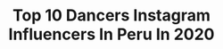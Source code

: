 ---
title: Top 10 Dancers Instagram Influencers In Peru In 2020
description: >-
  Find top dancers Instagram influencers in Peru in 2020. Most popular hashtags: #dance #dancer #reggaeton #cuarentena.
platform: Instagram
profiles:
  - username: "pallardelly"
    fullname: >-
      Fernando Pallardelly
    location: "Peru"
    followers: 23831
    engagement: 483
    commentsToLikes: 0.014833
    id: ck5zrcf59wbqk0i140z67ldju
    verified: false
    hashtags: "#veganos, #elpoderdelahora, #quedateencasa"
  - username: "andrearondonb"
    fullname: >-
      A N D R E A    R O N D O N
    location: "Peru"
    followers: 3147
    engagement: 1770
    commentsToLikes: 0.067758
    id: ck6u1e1m7l6k90j71lhk910ao
    verified: false
    hashtags: "#corny, #fullout, #dancehallclass, #jbalvin"
  - username: "maricieloeffio"
    fullname: >-
      Maricielo Effio
    location: "Peru"
    followers: 351745
    engagement: 319
    commentsToLikes: 0.035206
    id: ck5bwfpzflm6s0i11qjclpbt8
    verified: false
    hashtags: "#pausa, #maskforall, #celebration, #lafanny"
  - username: "angelocaceres.z"
    fullname: >-
      🦁 ANGELO CACERES 🦁
    location: "Peru"
    followers: 3167
    engagement: 1037
    commentsToLikes: 0.069175
    id: ck6u7fcm6l6l40j714bcmi918
    verified: false
    hashtags: "#driptopintherain, #magasco, #barriolatino, #angelocaceres"
  - username: "amerikaoz19"
    fullname: >-
      America Orihuela
    location: "Peru"
    followers: 17497
    engagement: 667
    commentsToLikes: 0.048187
    id: ck6u1e06vl69t0j719nibxlzi
    verified: false
    hashtags: "#cusco, #friends, #dylanfuentes, #megustaria"
  - username: "abelrdc"
    fullname: >-
      Abel Rdc
    location: "Peru"
    followers: 4682
    engagement: 1329
    commentsToLikes: 0.039932
    id: ck15ths6ki54f0i19z875jbz8
    verified: false
    hashtags: "#perreito, #dembow, #maroon5, #dancedance"
  - username: "shinichi_tn"
    fullname: >-
      Shinichi Tokumori
    location: "Peru"
    followers: 4365
    engagement: 771
    commentsToLikes: 0.030052
    id: ck8szk5v8orbo0j78i89lw4r3
    verified: false
    hashtags: "#zapateo, #london, #kingsplace, #yinyangcrew"
  - username: "mawano_pz"
    fullname: >-
      M A R I A N O 💗🤤
    location: "Peru"
    followers: 2782
    engagement: 1723
    commentsToLikes: 0.068925
    id: ck6tpdcsdj7vx0j71tev9oejx
    verified: false
    hashtags: "#shuffle, #shuffleshowcase, #shufflevibes, #andersonjovani"
  - username: "rodrigoespino20"
    fullname: >-
      Rodrigo Henry Espino Moreno
    location: "Peru"
    followers: 2233
    engagement: 1380
    commentsToLikes: 0.088985
    id: ck6u1dz8vl6570j71xwkd9jxk
    verified: false
    hashtags: "#hiphop, #chillis, #loveyourself, #dametucosita"
  - username: "jimenapardog"
    fullname: >-
      Jimena Pardo García
    location: "Peru"
    followers: 3060
    engagement: 1390
    commentsToLikes: 0.121733
    id: ck5bx4dwfmzbb0i11d83lyeyn
    verified: false
    hashtags: "#support, #selfie, #selflove, #thankfull"
---